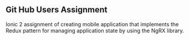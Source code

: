 ## Git Hub Users Assignment

Ionic 2 assignment of creating mobile application that implements the Redux pattern for managing application state by using the NgRX library.

